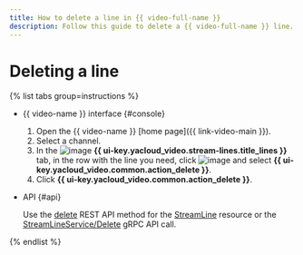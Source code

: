 ```yaml
---
title: How to delete a line in {{ video-full-name }}
description: Follow this guide to delete a {{ video-full-name }} line.
---
```


# Deleting a line

{% list tabs group=instructions %}

- {{ video-name }} interface {#console}

  1. Open the {{ video-name }} [home page]({{ link-video-main }}).
  1. Select a channel.
  1. In the ![image](../../../_assets/console-icons/branches-right-arrow-right.svg) **{{ ui-key.yacloud_video.stream-lines.title_lines }}** tab, in the row with the line you need, click ![image](../../../_assets/console-icons/ellipsis.svg) and select **{{ ui-key.yacloud_video.common.action_delete }}**.
  1. Click **{{ ui-key.yacloud_video.common.action_delete }}**.

- API {#api}

  Use the [delete](../../api-ref/StreamLine/delete.md) REST API method for the [StreamLine](../../api-ref/StreamLine/index.md) resource or the [StreamLineService/Delete](../../api-ref/grpc/StreamLine/delete.md) gRPC API call.

{% endlist %}